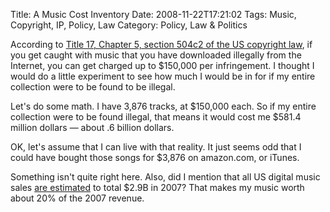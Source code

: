 Title: A Music Cost Inventory
Date: 2008-11-22T17:21:02
Tags: Music, Copyright, IP, Policy, Law
Category: Policy, Law & Politics

According to [Title 17, Chapter 5, section 504c2 of the US copyright law][law], if you get caught with music that you have downloaded illegally from the Internet, you can get charged up to $150,000 per infringement. I thought I would do a little experiment to see how much I would be in for if my entire collection were to be found to be illegal. 

Let's do some math. I have 3,876 tracks, at $150,000 each. So if my entire collection were to be found illegal, that means it would cost me $581.4 million dollars &mdash; about .6 billion dollars. 

OK, let's assume that I can live with that reality. It just seems odd that I could have bought those songs for $3,876 on amazon.com, or iTunes.

Something isn't quite right here. Also, did I mention that all US digital music sales <a href="http://www.ifpi.org/content/section_resources/dmr2008.html">are estimated</a> to total $2.9B in 2007? That makes my music worth about 20% of the 2007 revenue.

[law]: http://www.copyright.gov/title17/92chap5.html
